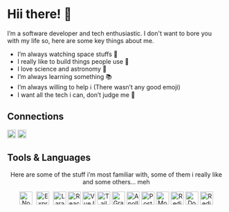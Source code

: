 # Hii there! 👋

I’m a software developer and tech enthusiastic. I don't want to bore you with my life so, here are some key things about me.

- I’m always watching space stuffs 🚀
- I really like to build things people use 📱
- I love science and astronomy 🌌
- I’m always learning something 📚
- I’m always willing to help ℹ️ (There wasn’t any good emoji)
- I want all the tech i can, don’t judge me 🤖

## Connections
<a href="https://www.linkedin.com/in/fedenaka/" target="_blank"><img src="https://upload.wikimedia.org/wikipedia/commons/thumb/c/ca/LinkedIn_logo_initials.png/768px-LinkedIn_logo_initials.png" alt="linkedin" width="20" height="20"></a>
<a href="https://twitter.com/fedenaka" target="_blank"><img src="https://serv1.raiolanetworks.es/blog/wp-content/uploads/twitterlogodown.png" alt="twitter" width="20" height="20"></a>

## Tools & Languages
<p align="center">Here are some of the stuff i’m most familiar with, some of them i really like and some others... meh</p>
<p align="center">
  <a href="https://nodejs.org/" target="_blank"><img src="https://www.lomasnuevo.net/wp-contentupl/2018/04/Nodejs.png" alt="NodeJS" height="30" style="margin-right: 5px"></a>
  <a href="https://expressjs.com/" target="_blank"><img src="https://upload.wikimedia.org/wikipedia/commons/6/64/Expressjs.png" alt="ExpressJS" height="30" style="margin-right: 5px"></a>
  <a href="https://laravel.com/" target="_blank"><img src="https://upload.wikimedia.org/wikipedia/commons/thumb/9/9a/Laravel.svg/1200px-Laravel.svg.png" alt="Laravel" height="30"></a>
  <a href="https://reactnative.dev/" target="_blank"><img src="https://sandstorm.de/_Resources/Persistent/3/2/8/5/3285416e8503b2c8354c321bcd690cf550b8b2d3/React-Logo.svg" alt="React-Native" height="30"></a>
  <a href="https://vuejs.org/" target="_blank"><img src="https://hackeruna.com/wp-content/uploads/2020/10/VueJS.png" alt="VueJS" height="30"></a>
  <a href="https://tailwindcss.com/" target="_blank"><img src="https://cdn.worldvectorlogo.com/logos/tailwindcss.svg" alt="Tailwind" height="30"></a>
  <a href="https://graphql.org/" target="_blank"><img src="https://upload.wikimedia.org/wikipedia/commons/thumb/1/17/GraphQL_Logo.svg/1200px-GraphQL_Logo.svg.png" alt="GraphQL" height="30"></a>
  <a href="https://www.apollographql.com/" target="_blank"><img src="https://seeklogo.com/images/A/apollo-logo-DC7DD3C444-seeklogo.com.png" alt="Apollo" height="30"></a>
  <a href="https://www.postgresql.org/" target="_blank"><img src="https://upload.wikimedia.org/wikipedia/commons/thumb/2/29/Postgresql_elephant.svg/1200px-Postgresql_elephant.svg.png" alt="PostgresSQL" height="30"></a>
  <a href="https://www.mongodb.com/" target="_blank"><img src="https://emanueleciriachi.net/wp-content/uploads/2019/01/logo-mongodb-png-mongodb-logo-png-400.png" alt="MongoDB" height="30"></a>
  <a href="https://redis.io/" target="_blank"><img src="https://pbs.twimg.com/profile_images/1285653263824691205/mu4nJ7Gb_400x400.png" alt="Redis" height="30"></a>
  <a href="https://www.docker.com/" target="_blank"><img src="https://seeklogo.com/images/D/docker-logo-CF97D0124B-seeklogo.com.png" alt="Docker" height="30"></a>
  <a href="https://code.visualstudio.com/" target="_blank"><img src="https://upload.wikimedia.org/wikipedia/commons/thumb/9/9a/Visual_Studio_Code_1.35_icon.svg/1024px-Visual_Studio_Code_1.35_icon.svg.png" alt="Redis" height="30"></a>
</p>

